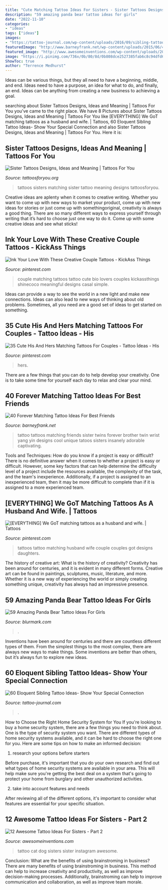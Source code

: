 ```yaml
---
title: "Cute Matching Tattoo Ideas For Sisters - Sister Tattoos Designs, Ideas And Meaning"
description: "59 amazing panda bear tattoo ideas for girls"
date: "2022-11-10"
categories:
- "ideas"
tags: ["ideas"]
images:
- "https://tattoo-journal.com/wp-content/uploads/2016/09/sibling-tattoo54.jpg"
featuredImage: "http://www.barneyfrank.net/wp-content/uploads/2015/06/40-Forever-Matching-Tattoo-Ideas-For-Best-Friends-7.jpg"
featured_image: "http://www.awesomeinventions.com/wp-content/uploads/2016/02/sister-tattoo-ideas-cat-dog.jpg"
image: "https://i.pinimg.com/736x/0b/80/8d/0b808dce2527385fab6c8c94dfd6dd97.jpg"
ShowToc: true
author: "Terrence Medhurst"
---
```



Ideas can be various things, but they all need to have a beginning, middle, and end. Ideas need to have a purpose, an idea for what to do, and finally, an end. Ideas can be anything from creating a new business to achieving a goal.

	

		
searching about Sister Tattoos Designs, Ideas and Meaning | Tattoos For You you've came to the right place. We have 8 Pictures about Sister Tattoos Designs, Ideas and Meaning | Tattoos For You like [EVERYTHING] We GoT matching tattoos as a husband and wife. | Tattoos, 60 Eloquent Sibling Tattoo Ideas- Show Your Special Connection and also Sister Tattoos Designs, Ideas and Meaning | Tattoos For You. Here it is:
		
    
## Sister Tattoos Designs, Ideas And Meaning | Tattoos For You

<img loading=lazy src="http://www.tattoosforyou.org/wp-content/uploads/2013/09/Tattoos-For-Sisters-Matching.jpg" onerror="this.onerror=null;this.src='https://tse3.mm.bing.net/th?id=OIP.f84CU7bKgQ2KP_6deLp2NQHaE8&amp;pid=15.1';" alt="Sister Tattoos Designs, Ideas and Meaning | Tattoos For You">

_Source: tattoosforyou.org_

>tattoos sisters matching sister tattoo meaning designs tattoosforyou. 

	

Creative ideas are aplenty when it comes to creative writing. Whether you want to come up with new ways to market your product, come up with new ideas for stories or just come up with somethingoriginal, creativity is always a good thing. There are so many different ways to express yourself through writing that it’s hard to choose just one way to do it. Come up with some creative ideas and see what sticks!

    
## Ink Your Love With These Creative Couple Tattoos - KickAss Things

<img loading=lazy src="https://i.pinimg.com/736x/0b/80/8d/0b808dce2527385fab6c8c94dfd6dd97.jpg" onerror="this.onerror=null;this.src='https://tse4.mm.bing.net/th?id=OIP.ppVhVhtzRqGbLHP6zmLqBgHaLW&amp;pid=15.1';" alt="Ink Your Love With These Creative Couple Tattoos - KickAss Things">

_Source: pinterest.com_

>couple matching tattoos tattoo cute bio lovers couples kickassthings shinecoco meaningful designs casal simple. 

	

Ideas can provide a way to see the world in a new light and make new connections. Ideas can also lead to new ways of thinking about old problems. Sometimes, all you need are a good set of ideas to get started on something.

    
## 35 Cute His And Hers Matching Tattoos For Couples - Tattoo İdeas - His

<img loading=lazy src="https://i.pinimg.com/736x/2d/e9/2d/2de92d4264a6679f1046dd179ceb9436.jpg" onerror="this.onerror=null;this.src='https://tse3.mm.bing.net/th?id=OIP.IcDxwdBAmmQVXGSuTMLxaAHaQJ&amp;pid=15.1';" alt="35 Cute His And Hers Matching Tattoos For Couples - Tattoo İdeas - His">

_Source: pinterest.com_

>hers. 

	

There are a few things that you can do to help develop your creativity. One is to take some time for yourself each day to relax and clear your mind.

    
## 40 Forever Matching Tattoo Ideas For Best Friends

<img loading=lazy src="http://www.barneyfrank.net/wp-content/uploads/2015/06/40-Forever-Matching-Tattoo-Ideas-For-Best-Friends-7.jpg" onerror="this.onerror=null;this.src='https://tse2.mm.bing.net/th?id=OIP.ft_a9UrpP89CZtCjNfc_8gHaJ4&amp;pid=15.1';" alt="40 Forever Matching Tattoo Ideas For Best Friends">

_Source: barneyfrank.net_

>tattoo tattoos matching friends sister twins forever brother twin wrist yang yin designs cool unique tatoos sisters insanely adorable captivating. 

	

Tools and Techniques: How do you know if a project is easy or difficult?
There is no definitive answer when it comes to whether a project is easy or difficult. However, some key factors that can help determine the difficulty level of a project include the resources available, the complexity of the task, and the team's inexperience. Additionally, if a project is assigned to an inexperienced team, then it may be more difficult to complete than if it is assigned to a more experienced team.

    
## [EVERYTHING] We GoT Matching Tattoos As A Husband And Wife. | Tattoos

<img loading=lazy src="https://i.pinimg.com/736x/46/4e/07/464e07369f3809382af35030a8e1b45a.jpg" onerror="this.onerror=null;this.src='https://tse2.mm.bing.net/th?id=OIP.vmDrO2wTpCfJpHKS67uOygHaNK&amp;pid=15.1';" alt="[EVERYTHING] We GoT matching tattoos as a husband and wife. | Tattoos">

_Source: pinterest.com_

>tattoos tattoo matching husband wife couple couples got designs daughters. 

	

The history of creative art: What is the history of creativity?
Creativity has been around for centuries, and it is evident in many different forms. Creative art can be found in paintings, sculptures, music, literature, and more. Whether it is a new way of experiencing the world or simply creating something unique, creativity has always had an impressive presence.

    
## 59 Amazing Panda Bear Tattoo Ideas For Girls

<img loading=lazy src="https://www.blurmark.com/wp-content/uploads/2017/04/Panda-Bear-On-Tree-1024x1024.jpg" onerror="this.onerror=null;this.src='https://tse2.mm.bing.net/th?id=OIP.-iLtA1N_BRTj6lQUPbkopQHaHa&amp;pid=15.1';" alt="59 Amazing Panda Bear Tattoo Ideas For Girls">

_Source: blurmark.com_

>. 

	

Inventions have been around for centuries and there are countless different types of them. From the simplest things to the most complex, there are always new ways to make things. Some inventions are better than others, but it’s always fun to explore new ideas.

    
## 60 Eloquent Sibling Tattoo Ideas- Show Your Special Connection

<img loading=lazy src="https://tattoo-journal.com/wp-content/uploads/2016/09/sibling-tattoo54.jpg" onerror="this.onerror=null;this.src='https://tse3.mm.bing.net/th?id=OIP.warNbPXxBbRHZeydA92X0AHaHa&amp;pid=15.1';" alt="60 Eloquent Sibling Tattoo Ideas- Show Your Special Connection">

_Source: tattoo-journal.com_

>. 

	

How to Choose the Right Home Security System for You
If you're looking to buy a home security system, there are a few things you need to think about. One is the type of security system you want. There are different types of home security systems available, and it can be hard to choose the right one for you. Here are some tips on how to make an informed decision: 
1. research your options before starters

Before purchase, it's important that you do your own research and find out what types of home security systems are available in your area. This will help make sure you're getting the best deal on a system that's going to protect your home from burglary and other unauthorized activities. 

2. take into account features and needs

After reviewing all of the different options, it's important to consider what features are essential for your specific situation.

    
## 12 Awesome Tattoo Ideas For Sisters - Part 2

<img loading=lazy src="http://www.awesomeinventions.com/wp-content/uploads/2016/02/sister-tattoo-ideas-cat-dog.jpg" onerror="this.onerror=null;this.src='https://tse1.mm.bing.net/th?id=OIP.4cgZ-d_BwNiQlC3064P2hwHaHa&amp;pid=15.1';" alt="12 Awesome Tattoo Ideas For Sisters - Part 2">

_Source: awesomeinventions.com_

>tattoo cat dog sisters sister instagram awesome. 

	

Conclusion: What are the benefits of using brainstroming in business?
There are many benefits of using brainstroming in business. This method can help to increase creativity and productivity, as well as improve decision-making processes. Additionally, brainstroming can help to improve communication and collaboration, as well as improve team morale.

